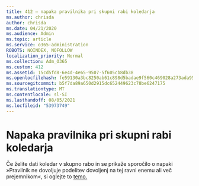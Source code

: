 ```yaml
---
title: 412 – napaka pravilnika pri skupni rabi koledarja
ms.author: chrisda
author: chrisda
ms.date: 04/21/2020
ms.audience: Admin
ms.topic: article
ms.service: o365-administration
ROBOTS: NOINDEX, NOFOLLOW
localization_priority: Normal
ms.collection: Adm_O365
ms.custom: 412
ms.assetid: 15cd5fd8-6e4d-4e65-9507-5f605cb8db38
ms.openlocfilehash: fe59130a3bc8250ab61c898d5badae9f560c469028a273ada9576109e18c330a
ms.sourcegitcommit: b5f7da89a650d2915dc652449623c78be6247175
ms.translationtype: MT
ms.contentlocale: sl-SI
ms.lasthandoff: 08/05/2021
ms.locfileid: "53973749"
---
```

# <a name="policy-error-when-sharing-a-calendar"></a>Napaka pravilnika pri skupni rabi koledarja

Če želite dati koledar v skupno rabo in se prikaže sporočilo o napaki »Pravilnik ne dovoljuje podelitev dovoljenj na tej ravni enemu ali več prejemnikom«, si oglejte to [temo.](https://support.microsoft.com/help/3187524/policy-does-not-allow-granting-permissions-at-this-level-to-one-or-mor)
